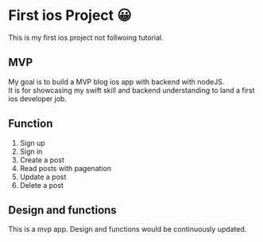 # First ios Project 😀

This is my first ios project not follwoing tutorial.

## MVP

My goal is to build a MVP blog ios app with backend with nodeJS.<br>
It is for showcasing my swift skill and backend understanding to land a first ios developer job.

## Function

1. Sign up
2. Sign in
3. Create a post
4. Read posts with pagenation
5. Update a post
6. Delete a post

## Design and functions

This is a mvp app.
Design and functions would be continuously updated.
